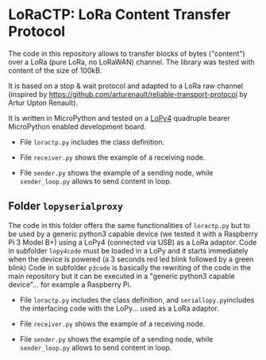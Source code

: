 # LoRaCTP: LoRa Content Transfer Protocol

The code in this repository allows to transfer blocks of bytes ("content") over a LoRa (pure LoRa, no LoRaWAN) channel. The library was tested with content of the size of 100kB.

It is based on a stop & wait protocol and adapted to a LoRa raw channel (inspired by https://github.com/arturenault/reliable-transport-protocol by Artur Upton Renault).

It is written in MicroPython and tested on a [LoPy4](https://pycom.io/product/lopy4/) quadruple bearer MicroPython enabled development board.


* File `loractp.py` includes the class definition.

* File `receiver.py` shows the example of a receiving node.

* File `sender.py` shows the example of a sending node, while  `sender_loop.py` allows to send content in loop.


## Folder `lopyserialproxy`

The code in this folder offers the same functionalities of `loractp.py`  but to be used by a generic python3 capable device (we tested it with a Raspberry Pi 3 Model B+) using a LoPy4 (connected via USB) as a LoRa adaptor.
Code in subfolder `lopy4code` must be loaded in a LoPy and it starts immediately when the device is powered (a 3 seconds red led blink followed by a green blink)
Code in subfolder `p3code` is basically the rewriting of the code in the main repository but it can be executed in a "generic python3 capable device"... for example a Raspberry Pi. 

* File `loractp.py` includes the class definition, and `seriallopy.py`includes the interfacing code with the LoPy... used as a LoRa adaptor.

* File `receiver.py` shows the example of a receiving node.

* File `sender.py` shows the example of a sending node, while  `sender_loop.py` allows to send content in loop.

